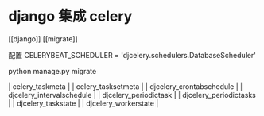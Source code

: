 # django 集成 celery
[[django]]
[[migrate]]

配置
CELERYBEAT_SCHEDULER = 'djcelery.schedulers.DatabaseScheduler' 

python manage.py migrate

| celery_taskmeta            |
| celery_tasksetmeta         |
| djcelery_crontabschedule   |
| djcelery_intervalschedule  |
| djcelery_periodictask      |
| djcelery_periodictasks     |
| djcelery_taskstate         |
| djcelery_workerstate       |

